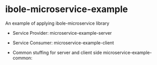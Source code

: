 # ibole-microservice-example
An example of applying ibole-microservice library

- Service Provider:
microservice-example-server

- Service Consumer:
microservice-example-client

- Common stuffing for server and client side
microservice-example-common: